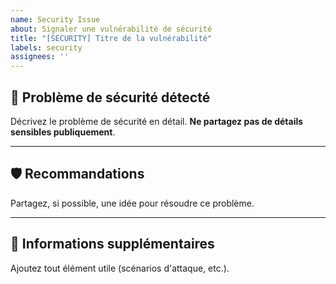```yaml
---
name: Security Issue
about: Signaler une vulnérabilité de sécurité
title: "[SECURITY] Titre de la vulnérabilité"
labels: security
assignees: ''
---
```


## 🛑 Problème de sécurité détecté

Décrivez le problème de sécurité en détail. **Ne partagez pas de détails sensibles publiquement**.

---

## 🛡️ Recommandations

Partagez, si possible, une idée pour résoudre ce problème.

---

## 📝 Informations supplémentaires

Ajoutez tout élément utile (scénarios d'attaque, etc.).
